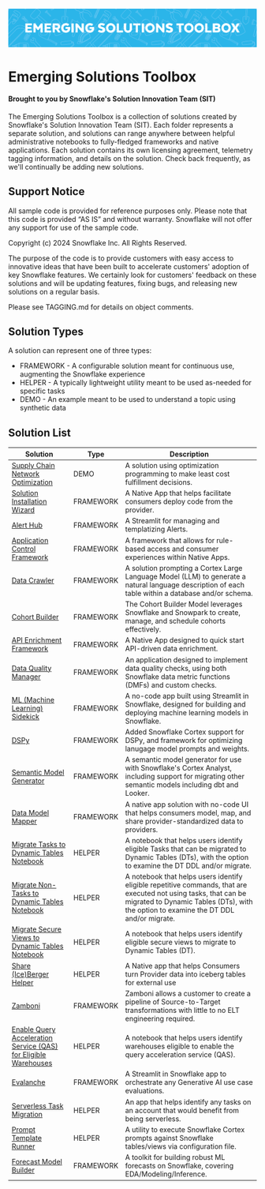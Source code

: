 ![Emerging Solutions Toolbox Banner](banner_emerging_solutions_toolbox.png)

# Emerging Solutions Toolbox
#### Brought to you by Snowflake's Solution Innovation Team (SIT)
The Emerging Solutions Toolbox is a collection of solutions created by Snowflake's Solution Innovation Team (SIT).  Each folder represents a separate solution, and solutions can range anywhere between helpful administrative notebooks to fully-fledged frameworks and native applications.  Each solution contains its own licensing agreement, telemetry tagging information, and details on the solution.  Check back frequently, as we'll continually be adding new solutions.

## Support Notice
All sample code is provided for reference purposes only. Please note that this code is provided “AS IS” and without warranty.  Snowflake will not offer any support for use of the sample code.

Copyright (c) 2024 Snowflake Inc. All Rights Reserved.

The purpose of the code is to provide customers with easy access to innovative ideas that have been built to accelerate customers' adoption of key Snowflake features.  We certainly look for customers' feedback on these solutions and will be updating features, fixing bugs, and releasing new solutions on a regular basis.

Please see TAGGING.md for details on object comments.


## Solution Types
A solution can represent one of three types:

* FRAMEWORK - A configurable solution meant for continuous use, augmenting the Snowflake experience
* HELPER - A typically lightweight utility meant to be used as-needed for specific tasks
* DEMO - An example meant to be used to understand a topic using synthetic data


## Solution List

| Solution | Type | Description |
| --- | --- | --- |
| [Supply Chain Network Optimization](https://github.com/Snowflake-Labs/sfguide-supply-chain-network-optimization/) | DEMO | A solution using optimization programming to make least cost fulfillment decisions. |
| [Solution Installation Wizard](https://github.com/Snowflake-Labs/sfguide-solution-installation-wizard/) | FRAMEWORK | A Native App that helps facilitate consumers deploy code from the provider. |
| [Alert Hub](https://github.com/Snowflake-Labs/sfguide-alert-hub/) | FRAMEWORK | A Streamlit for managing and templatizing Alerts. |
| [Application Control Framework](https://github.com/Snowflake-Labs/sfguide-application-control-framework/) | FRAMEWORK | A framework that allows for rule-based access and consumer experiences within Native Apps. |
| [Data Crawler](https://github.com/Snowflake-Labs/sfguide-data-crawler/) | FRAMEWORK | A solution prompting a Cortex Large Language Model (LLM) to generate a natural language description of each table within a database and/or schema. |
| [Cohort Builder](https://github.com/Snowflake-Labs/sfguide-cohort-builder/) | FRAMEWORK | The Cohort Builder Model leverages Snowflake and Snowpark to create, manage, and schedule cohorts effectively. |
| [API Enrichment Framework](https://github.com/Snowflake-Labs/sfguide-getting-started-with-api-enrichment-framework/) | FRAMEWORK | A Native App designed to quick start API-driven data enrichment. |
| [Data Quality Manager](https://github.com/Snowflake-Labs/sfguide-getting-started-with-data-quality-manager/) | FRAMEWORK | An application designed to implement data quality checks, using both Snowflake data metric functions (DMFs) and custom checks. |
| [ML (Machine Learning) Sidekick](https://github.com/Snowflake-Labs/sfguide-build-and-deploy-snowpark-ml-models-using-streamlit-snowflake-notebooks/) | FRAMEWORK | A no-code app built using Streamlit in Snowflake, designed for building and deploying machine learning models in Snowflake. |
| [DSPy](https://github.com/stanfordnlp/dspy/) | FRAMEWORK | Added Snowflake Cortex support for DSPy, and framework for optimizing lanugage model prompts and weights. |
| [Semantic Model Generator](https://github.com/Snowflake-Labs/semantic-model-generator/) | FRAMEWORK | A semantic model generator for use with Snowflake's Cortex Analyst, including support for migrating other semantic models including dbt and Looker. |
| [Data Model Mapper](https://github.com/Snowflake-Labs/sfguide-data-model-mapper/) | FRAMEWORK | A native app solution with no-code UI that helps consumers model, map, and share provider-standardized data to providers. |
| [Migrate Tasks to Dynamic Tables Notebook](/helper-tasks-to-dynamic-tables) | HELPER | A notebook that helps users identify eligible Tasks that can be migrated to Dynamic Tables (DTs), with the option to examine the DT DDL and/or migrate. |
| [Migrate Non-Tasks to Dynamic Tables Notebook](/helper-non_tasks-to-dynamic-tables) | HELPER | A notebook that helps users identify eligible repetitive commands, that are executed not using tasks, that can be migrated to Dynamic Tables (DTs), with the option to examine the DT DDL and/or migrate. |
| [Migrate Secure Views to Dynamic Tables Notebook](/helper-secure-views-to-dynamic-tables) | HELPER | A notebook that helps users identify eligible secure views to migrate to Dynamic Tables (DT). |
| [Share (Ice)Berger Helper](/helper-share-iceberger-helper) | HELPER | A Native app that helps Consumers turn Provider data into iceberg tables for external use
| [Zamboni](/framework-zamboni) | FRAMEWORK | Zamboni allows a customer to create a pipeline of Source-to-Target transformations with little to no ELT engineering required.|
| [Enable Query Acceleration Service (QAS) for Eligible Warehouses](/helper-enable-qas-eligible-warehouses) | HELPER | A notebook that helps users identify warehouses eligible to enable the query acceleration service (QAS). |
| [Evalanche](/framework-evalanche) | FRAMEWORK | A Streamlit in Snowflake app to orchestrate any Generative AI use case evaluations. |
| [Serverless Task Migration](/helper-serverless-task-migration) | HELPER | An app that helps identify any tasks on an account that would benefit from being serverless. |
| [Prompt Template Runner](/helper-prompt-template-runner) | HELPER | A utility to execute Snowflake Cortex prompts against Snowflake tables/views via configuration file. |
| [Forecast Model Builder](/framework-forecast-model-builder) | FRAMEWORK | A toolkit for building robust ML forecasts on Snowflake, covering EDA/Modeling/Inference. |